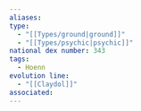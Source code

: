 ```yaml
---
aliases: 
type:
  - "[[Types/ground|ground]]"
  - "[[Types/psychic|psychic]]"
national dex number: 343
tags:
  - Hoenn
evolution line:
  - "[[Claydol]]"
associated:
---
```

